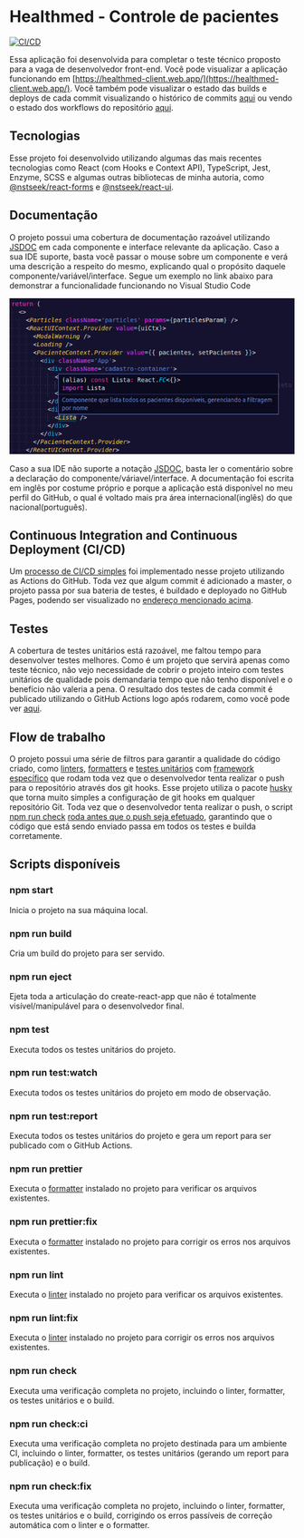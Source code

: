 # Healthmed - Controle de pacientes

[![CI/CD](https://github.com/nstseek/healthmed/actions/workflows/firebase-hosting-merge.yml/badge.svg?branch=master)](https://github.com/nstseek/healthmed/actions/workflows/firebase-hosting-merge.yml)

Essa aplicação foi desenvolvida para completar o teste técnico proposto para a vaga de desenvolvedor front-end. Você pode visualizar a aplicação funcionando em [https://healthmed-client.web.app/](https://healthmed-client.web.app/). Você também pode visualizar o estado das builds e deploys de cada commit visualizando o histórico de commits [aqui](https://github.com/nstseek/healthmed/commits/master) ou vendo o estado dos workflows do repositório [aqui](hhttps://github.com/nstseek/healthmed/actions).

## Tecnologias

Esse projeto foi desenvolvido utilizando algumas das mais recentes tecnologias como React (com Hooks e Context API), TypeScript, Jest, Enzyme, SCSS e algumas outras bibliotecas de minha autoria, como [@nstseek/react-forms](https://www.npmjs.com/package/@nstseek/react-forms) e [@nstseek/react-ui](https://www.npmjs.com/package/@nstseek/react-ui).

## Documentação

O projeto possui uma cobertura de documentação razoável utilizando [JSDOC](https://jsdoc.app/) em cada componente e interface relevante da aplicação. Caso a sua IDE suporte, basta você passar o mouse sobre um componente e verá uma descrição a respeito do mesmo, explicando qual o propósito daquele componente/variável/interface. Segue um exemplo no link abaixo para demonstrar a funcionalidade funcionando no Visual Studio Code

![JSDOC example](src/assets/Screenshot_1.png?raw=true 'JSDOC example')

Caso a sua IDE não suporte a notação [JSDOC](https://jsdoc.app/), basta ler o comentário sobre a declaração do componente/váriavel/interface. A documentação foi escrita em inglês por costume próprio e porque a aplicação está disponível no meu perfil do GitHub, o qual é voltado mais pra área internacional(inglês) do que nacional(português).

## Continuous Integration and Continuous Deployment (CI/CD)

Um [processo de CI/CD simples](https://github.com/nstseek/healthmed/actions/workflows/firebase-hosting-merge.yml) foi implementado nesse projeto utilizando as Actions do GitHub. Toda vez que algum commit é adicionado a master, o projeto passa por sua bateria de testes, é buildado e deployado no GitHub Pages, podendo ser visualizado no [endereço mencionado acima](https://github.com/nstseek/healthmed/actions).

## Testes

A cobertura de testes unitários está razoável, me faltou tempo para desenvolver testes melhores. Como é um projeto que servirá apenas como teste técnico, não vejo necessidade de cobrir o projeto inteiro com testes unitários de qualidade pois demandaria tempo que não tenho disponível e o benefício não valeria a pena.
O resultado dos testes de cada commit é publicado utilizando o GitHub Actions logo após rodarem, como você pode ver [aqui](https://github.com/nstseek/healthmed/runs/2003339433?check_suite_focus=true).

## Flow de trabalho

O projeto possui uma série de filtros para garantir a qualidade do código criado, como [linters](https://eslint.org/), [formatters](https://prettier.io/) e [testes unitários](https://jestjs.io/en/) com [framework específico](https://enzymejs.github.io/enzyme/) que rodam toda vez que o desenvolvedor tenta realizar o push para o repositório através dos git hooks. Esse projeto utiliza o pacote [husky](https://www.npmjs.com/package/husky) que torna muito simples a configuração de git hooks em qualquer repositório Git. Toda vez que o desenvolvedor tenta realizar o push, o script [npm run check](https://github.com/nstseek/healthmed/blob/8962279f2a57b3b93217a91c272f035834f387c0/package.json#L50) [roda antes que o push seja efetuado](https://github.com/nstseek/healthmed/blob/8962279f2a57b3b93217a91c272f035834f387c0/package.json#L74), garantindo que o código que está sendo enviado passa em todos os testes e builda corretamente.

## Scripts disponíveis

### npm start

Inicia o projeto na sua máquina local.

### npm run build

Cria um build do projeto para ser servido.

### npm run eject

Ejeta toda a articulação do create-react-app que não é totalmente visível/manipulável para o desenvolvedor final.

### npm test

Executa todos os testes unitários do projeto.

### npm run test:watch

Executa todos os testes unitários do projeto em modo de observação.

### npm run test:report

Executa todos os testes unitários do projeto e gera um report para ser publicado com o GitHub Actions.

### npm run prettier

Executa o [formatter](https://prettier.io/) instalado no projeto para verificar os arquivos existentes.

### npm run prettier:fix

Executa o [formatter](https://prettier.io/) instalado no projeto para corrigir os erros nos arquivos existentes.

### npm run lint

Executa o [linter](https://eslint.org/) instalado no projeto para verificar os arquivos existentes.

### npm run lint:fix

Executa o [linter](https://eslint.org/) instalado no projeto para corrigir os erros nos arquivos existentes.

### npm run check

Executa uma verificação completa no projeto, incluindo o linter, formatter, os testes unitários e o build.

### npm run check:ci

Executa uma verificação completa no projeto destinada para um ambiente CI, incluindo o linter, formatter, os testes unitários (gerando um report para publicação) e o build.

### npm run check:fix

Executa uma verificação completa no projeto, incluindo o linter, formatter, os testes unitários e o build, corrigindo os erros passíveis de correção automática com o linter e o formatter.
